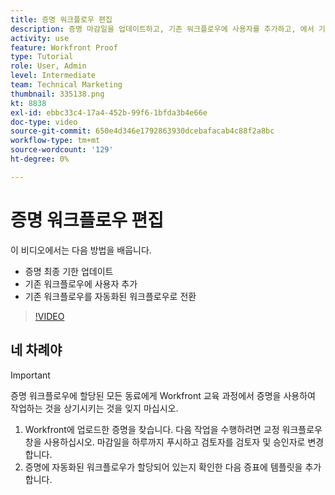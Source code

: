 ```yaml
---
title: 증명 워크플로우 편집
description: 증명 마감일을 업데이트하고, 기존 워크플로우에 사용자를 추가하고, 에서 기존 워크플로우를 자동화된 워크플로우로 전환하는 방법을 알아봅니다 [!DNL  Workfront].
activity: use
feature: Workfront Proof
type: Tutorial
role: User, Admin
level: Intermediate
team: Technical Marketing
thumbnail: 335138.png
kt: 8838
exl-id: ebbc33c4-17a4-452b-99f6-1bfda3b4e66e
doc-type: video
source-git-commit: 650e4d346e1792863930dcebafacab4c88f2a8bc
workflow-type: tm+mt
source-wordcount: '129'
ht-degree: 0%

---
```


# 증명 워크플로우 편집

이 비디오에서는 다음 방법을 배웁니다.

* 증명 최종 기한 업데이트
* 기존 워크플로우에 사용자 추가
* 기존 워크플로우를 자동화된 워크플로우로 전환

>[!VIDEO](https://video.tv.adobe.com/v/335138/?quality=12&learn=on)

## 네 차례야

>[!IMPORTANT]
>
>증명 워크플로우에 할당된 모든 동료에게 Workfront 교육 과정에서 증명을 사용하여 작업하는 것을 상기시키는 것을 잊지 마십시오.

1. Workfront에 업로드한 증명을 찾습니다. 다음 작업을 수행하려면 교정 워크플로우 창을 사용하십시오. 마감일을 하루까지 푸시하고 검토자를 검토자 및 승인자로 변경합니다.
1. 증명에 자동화된 워크플로우가 할당되어 있는지 확인한 다음 증표에 템플릿을 추가합니다.



<!--
## Learn more
* Add stages and users to an automated workflow on a proof
* Convert a basic workflow to an automated workflow on a proof
* Create or edit an automated workflow for an existing proof
* Edit proof stages and reviewers
-->
